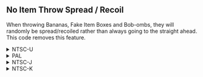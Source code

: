 ## No Item Throw Spread / Recoil

When throwing Bananas, Fake Item Boxes and Bob-ombs, they will randomly be spread/recoiled rather than always going to the straight ahead. This code removes this feature.

<details>
<summary>NTSC-U</summary>

```powerpc
047A87E0 48000044
```
</details>

<details>
<summary>PAL</summary>

```powerpc
047B7240 48000044
```
</details>

<details>
<summary>NTSC-J</summary>

```powerpc
047B68AC 48000044
```
</details>

<details>
<summary>NTSC-K</summary>

```powerpc
047A5600 48000044
```
</details>